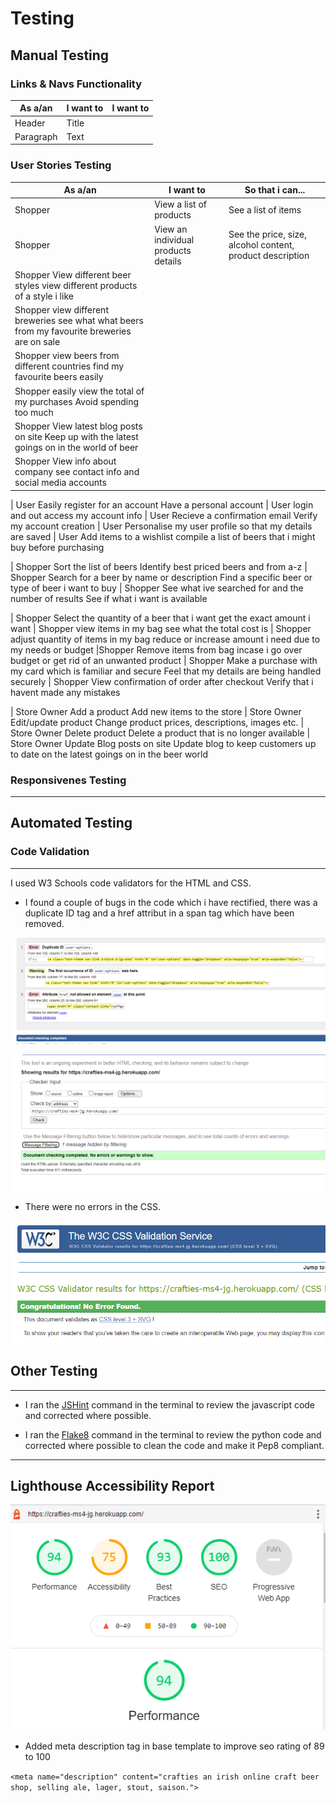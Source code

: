 # Testing

## Manual Testing

### Links & Navs Functionality

| As a/an | I want to | I want to |
| ----------- | ----------- | ----------- |
| Header | Title |
| Paragraph | Text |

### User Stories Testing

| As a/an | I want to | So that i can... |
| ----------- | ----------- | ----------- |
| Shopper | View a list of products |	See a list of items |
| Shopper | View an individual products details	| See the price, size, alcohol content, product description |
| Shopper	View different beer styles	view different products of a style i like
| Shopper	view different breweries	see what what beers from my favourite breweries are on sale
| Shopper	view beers from different countries	find my favourite beers easily
| Shopper	easily view the total of my purchases	Avoid spending too much
| Shopper	View latest blog posts on site	Keep up with the latest goings on in the world of beer
| Shopper	View info about company	see contact info and social media accounts
		
| User	Easily register for an account	Have a personal account
| User	login and out	access my account info
| User	Recieve a confirmation email	Verify my account creation
| User	Personalise my user profile	so that my details are saved
| User	Add items to a wishlist	compile a list of beers that i might buy before purchasing
		
| Shopper	Sort the list of beers	Identify best priced beers and from a-z
| Shopper	Search for a beer by name or description	Find a specific beer or type of beer i want to buy
| Shopper	See what ive searched for and the number of results	See if what i want is available
		
| Shopper	Select the  quantity of a beer that i want	get the exact amount i want
| Shopper	view items  in my bag	see what the total cost is
| Shopper	adjust quantity of items in my bag	reduce or increase amount i need due to my needs or budget
|Shopper	Remove items from bag	incase i go over budget or get rid of an unwanted product
| Shopper	Make a purchase with my card which is familiar and secure	Feel that my details are being handled securely
| Shopper	View confirmation of order after checkout	Verify that i havent made any mistakes
		
| Store Owner	Add a product	Add new items to the store
| Store Owner	Edit/update product	Change product prices, descriptions, images etc.
| Store Owner	Delete product	Delete a product that is no longer available
| Store Owner	Update Blog posts on site	Update blog to keep customers up to date on the latest goings on in the beer world

### Responsivenes Testing

---

## Automated Testing

### Code Validation
---
I used W3 Schools code validators for the HTML and CSS.

* I found a couple of bugs in the code which i have rectified, there was a duplicate ID tag and a href attribut in a span tag which have been removed.

![Crafties html report](static/docs/html-validation-bugs.png "Crafties html report")

![Crafties html report](static/docs/html-validation-report.png "Crafties html report")

* There were no errors in the CSS.

![Crafites CSS Report](static/docs/CSS-validator.png "Crafites CSS Report")

## Other Testing
---
* I ran the [JSHint](https://jshint.com/) command in the terminal to review the javascript code and corrected where possible.

* I ran the [Flake8](https://flake8.pycqa.org/en/latest/) command in the terminal to review the python code and corrected where possible to clean the code and make it Pep8 compliant.

---

## Lighthouse Accessibility Report

![Lighthouse Report](static/docs/lightouse-report.png "Lighthouse Report")

- Added meta description tag in base template to improve seo rating of 89 to 100

`<meta name="description" content="crafties an irish online craft beer shop, selling ale, lager, stout, saison.">`